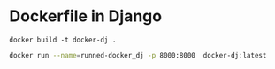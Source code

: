 # Dockerfile in  Django


```
docker build -t docker-dj .
```


```bash
docker run --name=runned-docker_dj -p 8000:8000  docker-dj:latest
```
